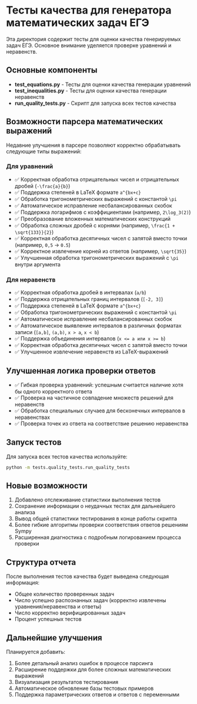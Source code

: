 # Тесты качества для генератора математических задач ЕГЭ

Эта директория содержит тесты для оценки качества генерируемых задач ЕГЭ. Основное внимание уделяется проверке уравнений и неравенств.

## Основные компоненты

- **test_equations.py** - Тесты для оценки качества генерации уравнений
- **test_inequalities.py** - Тесты для оценки качества генерации неравенств
- **run_quality_tests.py** - Скрипт для запуска всех тестов качества

## Возможности парсера математических выражений

Недавние улучшения в парсере позволяют корректно обрабатывать следующие типы выражений:

### Для уравнений

- ✅ Корректная обработка отрицательных чисел и отрицательных дробей (`-\frac{a}{b}`)
- ✅ Поддержка степеней в LaTeX формате `a^{bx+c}`
- ✅ Обработка тригонометрических выражений с константой `\pi`
- ✅ Автоматическое исправление несбалансированных скобок
- ✅ Поддержка логарифмов с коэффициентами (например, `2\log_3(2)`)
- ✅ Преобразование вложенных математических конструкций
- ✅ Обработка сложных дробей с корнями (например, `\frac{1 + \sqrt{133}}{2}`)
- ✅ Корректная обработка десятичных чисел с запятой вместо точки (например, `0,5` -> `0.5`)
- ✅ Корректное извлечение корней из ответов (например, `\sqrt{35}`)
- ✅ Улучшенная обработка тригонометрических выражений с `\pi` внутри аргумента

### Для неравенств

- ✅ Корректная обработка дробей в интервалах (`a/b`)
- ✅ Поддержка отрицательных границ интервалов (`[-2, 3]`)
- ✅ Поддержка степеней в LaTeX формате `a^{bx+c}`
- ✅ Обработка тригонометрических выражений с константой `\pi`
- ✅ Автоматическое исправление несбалансированных скобок
- ✅ Автоматическое выявление интервалов в различных форматах записи (`[a,b]`, `(a,b)`, `x > a`, `x < b`)
- ✅ Поддержка объединения интервалов (`x <= a или x >= b`)
- ✅ Корректная обработка десятичных чисел с запятой вместо точки
- ✅ Улучшенное извлечение неравенств из LaTeX-выражений

## Улучшенная логика проверки ответов

- ✅ Гибкая проверка уравнений: успешным считается наличие хотя бы одного корректного ответа 
- ✅ Проверка на частичное совпадение множеств решений для неравенств
- ✅ Обработка специальных случаев для бесконечных интервалов в неравенствах
- ✅ Проверка точек из ответа на соответствие решению неравенства

## Запуск тестов

Для запуска всех тестов качества используйте:

```bash
python -m tests.quality_tests.run_quality_tests
```

## Новые возможности

1. Добавлено отслеживание статистики выполнения тестов
2. Сохранение информации о неудачных тестах для дальнейшего анализа
3. Вывод общей статистики тестирования в конце работы скрипта
4. Более гибкие алгоритмы проверки соответствия ответов решениям Sympy
5. Расширенная диагностика с подробным логированием процесса проверки

## Структура отчета 

После выполнения тестов качества будет выведена следующая информация:

- Общее количество проверенных задач
- Число успешно распознанных задач (корректно извлечены уравнения/неравенства и ответы)
- Число корректно верифицированных задач
- Процент успешных тестов

## Дальнейшие улучшения

Планируется добавить:

1. Более детальный анализ ошибок в процессе парсинга
2. Расширение поддержки для более сложных математических выражений
3. Визуализация результатов тестирования
4. Автоматическое обновление базы тестовых примеров
5. Поддержка параметрических ответов и ответов с переменными 